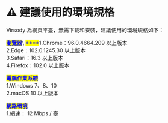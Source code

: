 # ⚠️ 建議使用的環境規格

Virsody 為網頁平臺，無需下載和安裝，建議使用的環境規格如下：



<mark style="color:blue;">**瀏覽器**</mark>\ <mark style="color:blue;">****</mark>1.Chrome：96.0.4664.209 以上版本 \
2.Edge：102.0.1245.30 以上版本 \
3.Safari：16.3 以上版本 \
4.Firefox：102.0 以上版本&#x20;



<mark style="color:blue;">**電腦作業系統**</mark>\
1.Windows 7、8、10 \
2.macOS 10 以上版本&#x20;



<mark style="color:blue;">**網路環境**</mark>\
1.網速： 12 Mbps / 臺
